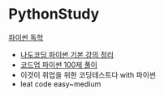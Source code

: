 # PythonStudy
[파이썬 독학](https://lemon27.notion.site/Python-821ea1c6f0be45ed9820d3390957233e)
* [나도코딩 파이썬 기본 강의 정리](https://lemon27.notion.site/c1949ee9d8e7430bbc238f3a16fac847)
* [코드업 파이썬 100제 풀이](https://lemon27.notion.site/100-965fd74baff9466293eafbd252c049a5)
* 이것이 취업을 위한 코딩테스트다 with 파이썬
* leat code easy~medium

